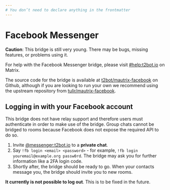 ```yaml
---
# You don’t need to declare anything in the frontmatter
---
```


# Facebook Messenger

<div class="beta-warning">

**Caution**: This bridge is still very young. There may be bugs, missing features, or problems using it.

</div>

For help with the Facebook Messenger bridge, please visit [#help:t2bot.io](https://matrix.to/#/#help:t2bot.io)
on Matrix.

The source code for the bridge is available at [t2bot/mautrix-facebook](https://github.com/t2bot/mautrix-facebook)
on Github, although if you are looking to run your own we recommend using the upstream repository
from [tulir/mautrix-facebook](https://github.com/tulir/mautrix-facebook).


## Logging in with your Facebook account

This bridge does not have relay support and therefore users must authenticate in order to make use of the bridge.
Group chats cannot be bridged to rooms because Facebook does not expose the required API to do so.

1. Invite [@messenger:t2bot.io](https://matrix.to/#/@messenger:t2bot.io) to a **private chat**.
2. Say `!fb login <email> <password>` - for example, `!fb login youremail@example.org passw0rd`. The bridge may ask
   you for further information like a 2FA login code.
3. Shortly after, the bridge should be ready to go. When your contacts message you, the bridge should invite you
   to new rooms.

**It currently is not possible to log out**. This is to be fixed in the future.

